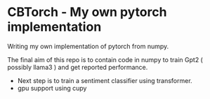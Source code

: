 # CBTorch - My own pytorch implementation

Writing my own implementation of pytorch from numpy.

The final aim of this repo is to contain code in numpy to train Gpt2 ( possibly llama3 ) and get reported performance.

- Next step is to train a sentiment classifier using transformer. 
- gpu support using cupy


